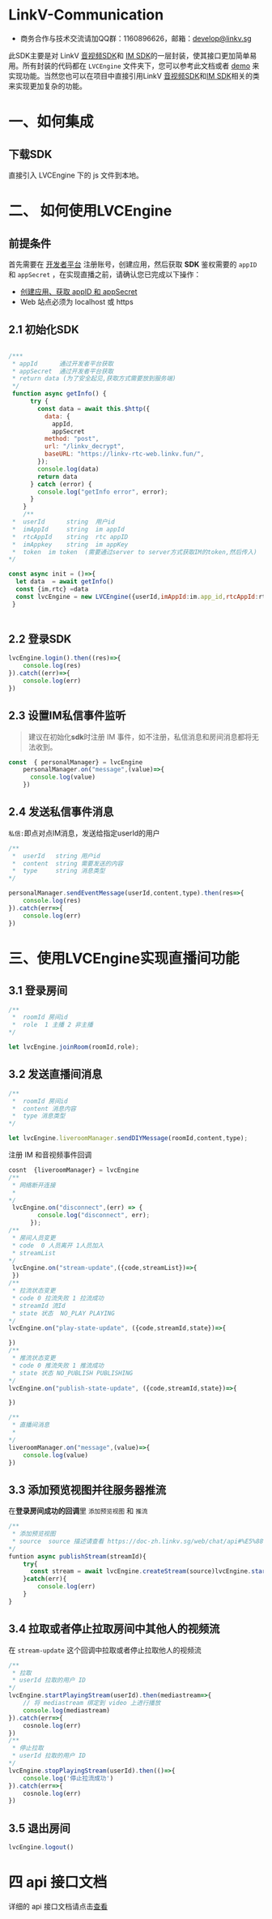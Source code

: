 # LinkV-Communication
* 商务合作与技术交流请加QQ群：1160896626，邮箱：develop@linkv.sg

此SDK主要是对 LinkV [音视频SDK](https://doc-zh.linkv.sg/web/rtc/api)和 [IM SDK](https://doc-zh.linkv.sg/web/im/api)的一层封装，使其接口更加简单易用。所有封装的代码都在 `LVCEngine` 文件夹下，您可以参考此文档或者 [demo](https://linkv-rtc-web.linkv.fun/) 来实现功能。当然您也可以在项目中直接引用LinkV [音视频SDK](https://doc-zh.linkv.sg/web/rtc/api)和[IM SDK](https://doc-zh.linkv.sg/web/im/api)相关的类来实现更加复杂的功能。

# 一、如何集成

## 下载SDK

直接引入 LVCEngine 下的 js 文件到本地。

# 二、 如何使用LVCEngine

## 前提条件

首先需要在 [开发者平台](https://dev.linkv.sg/) 注册账号，创建应用，然后获取 **SDK** 鉴权需要的 `appID` 和 `appSecret` ，在实现直播之前，请确认您已完成以下操作：

* [创建应用、获取 appID 和 appSecret](https://doc-zh.linkv.sg/platform/info/quick_start)
* Web 站点必须为 localhost 或 https


## 2.1 初始化SDK

```js

/***
 * appId      通过开发者平台获取
 * appSecret  通过开发者平台获取
 * return data (为了安全起见,获取方式需要放到服务端)
 */
 function async getInfo() {
      try {
        const data = await this.$http({
          data: {
            appId,
            appSecret
          method: "post",
          url: "/linkv_decrypt",
          baseURL: "https://linkv-rtc-web.linkv.fun/",
        });
        console.log(data)
        return data
      } catch (error) {
        console.log("getInfo error", error);
      }
    }
    /**
 *  userId      string  用户id
 *  imAppId     string  im appId
 *  rtcAppId    string  rtc appID
 *  imAppkey    string  im appKey
 *  token  im token  (需要通过server to server方式获取IM的token,然后传入)
*/

const async init = ()=>{
  let data  = await getInfo()
  const {im,rtc} =data
  const lvcEngine = new LVCEngine({userId,imAppId:im.app_id,rtcAppId:rtc.app_Id,appKey:im.app_key,token})
 }
 
```
## 2.2 登录SDK

```js
lvcEngine.login().then((res)=>{
    console.log(res)
}).catch((err)=>{
    console.log(err)
})
```

## 2.3 设置IM私信事件监听

> 建议在初始化**sdk**时注册 IM 事件，如不注册，私信消息和房间消息都将无法收到。

```js
const  { personalManager} = lvcEngine
    personalManager.on("message",(value)=>{
      console.log(value)
    })
```

## 2.4 发送私信事件消息

`私信:`即点对点IM消息，发送给指定userId的用户

```js
/**
 *  userId   string 用户id
 *  content  string 需要发送的内容
 *  type     string 消息类型
*/

personalManager.sendEventMessage(userId,content,type).then(res=>{
    console.log(res)
}).catch(err=>{
    console.log(err)
})
```

# 三、使用LVCEngine实现直播间功能

## 3.1 登录房间

```js
/**
 *  roomId 房间id
 *  role  1 主播 2 非主播
*/

let lvcEngine.joinRoom(roomId,role);
```

## 3.2 发送直播间消息

```js
/**
 *  roomId 房间id
 *  content 消息内容
 *  type 消息类型
*/

let lvcEngine.liveroomManager.sendDIYMessage(roomId,content,type);
```

注册 IM 和音视频事件回调

```js
cosnt  {liveroomManager} = lvcEngine
/**
 * 网络断开连接
 * 
*/
 lvcEngine.on("disconnect",(err) => {
        console.log("disconnect", err);
      });
/**
 * 房间人员变更
 * code  0 人员离开 1人员加入 
 * streamList 
*/
 lvcEngine.on("stream-update",({code,streamList})=>{
 })      
/**
 * 拉流状态变更
 * code 0 拉流失败 1 拉流成功
 * streamId 流Id
 * state 状态  NO_PLAY PLAYING
*/
lvcEngine.on("play-state-update", ({code,streamId,state})=>{

})
/**
 * 推流状态变更
 * code 0 推流失败 1 推流成功
 * state 状态 NO_PUBLISH PUBLISHING
*/
lvcEngine.on("publish-state-update", ({code,streamId,state})=>{

})

/**
 * 直播间消息
 * 
*/
liveroomManager.on("message",(value)=>{
    console.log(value)
})

```

## 3.3 添加预览视图并往服务器推流

在**登录房间成功的回调**里 `添加预览视图` 和 `推流`

```js
/**
 * 添加预览视图
 * source  source 描述请查看 https://doc-zh.linkv.sg/web/chat/api#%E5%88%9B%E5%BB%BA%E6%B5%81
*/
funtion async publishStream(streamId){
    try{
      const stream = await lvcEngine.createStream(source)lvcEngine.startPublishingStream(streamId,stream)
    }catch(err){
        console.log(err)
    }
}
```

## 3.4 拉取或者停止拉取房间中其他人的视频流

在 `stream-update` 这个回调中拉取或者停止拉取他人的视频流

```js
/**
 * 拉取
 * userId 拉取的用户 ID
*/
lvcEngine.startPlayingStream(userId).then(mediastream=>{
    // 将 mediastream 绑定到 video 上进行播放
    console.log(mediastream)
}).catch(err=>{
    cosnole.log(err)
})
/**
 * 停止拉取
 * userId 拉取的用户 ID
*/
lvcEngine.stopPlayingStream(userId).then(()=>{
    console.log('停止拉流成功')
}).catch(err=>{
    cosnole.log(err)
})
```

## 3.5 退出房间

```js
lvcEngine.logout()
```

# 四 api 接口文档

详细的 api 接口文档请点击[查看](LVCEngine/api.md)




